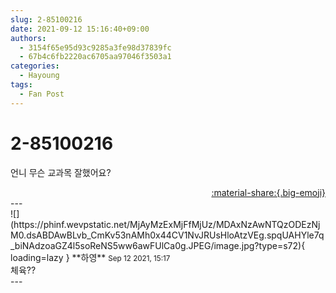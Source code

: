 ```yaml
---
slug: 2-85100216
date: 2021-09-12 15:16:40+09:00
authors:
  - 3154f65e95d93c9285a3fe98d37839fc
  - 67b4c6fb2220ac6705aa97046f3503a1
categories:
  - Hayoung
tags:
  - Fan Post
---
```


# 2-85100216

<div class="post-container" markdown="1">
<div class="content-container md-sidebar__scrollwrap" markdown="1">

언니 무슨 교과목 잘했어요?

</div>
</div>

<div style="text-align: right;" markdown="1">
<a href="https://weverse.io/fromis9/fanpost/2-85100216" style="text-align: right;">:material-share:{.big-emoji}</a>
</div>
---

<div class="comments-container md-sidebar__scrollwrap" markdown="1">
<div class="comment" markdown="1">
<div class='id-container' markdown="1">
![](https://phinf.wevpstatic.net/MjAyMzExMjFfMjUz/MDAxNzAwNTQzODEzNjM0.dsABDAwBLvb_CmKv53nAMh0x44CV1NvJRUsHloAtzVEg.spqUAHYle7q_biNAdzoaGZ4l5soReNS5ww6awFUlCa0g.JPEG/image.jpg?type=s72){ loading=lazy }
**<span class="artist">하영</span>** <small>Sep 12 2021, 15:17</small><br>
</div>
<div class='comment-body' markdown="1">
체육?? 
</div>
</div>
</div>
---
